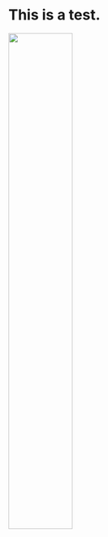 # This is a test.


<img src ="https://github.com/glennevans/GRD304-test/blob/master/src/glenn.jpg" width="50%" height="50%">


